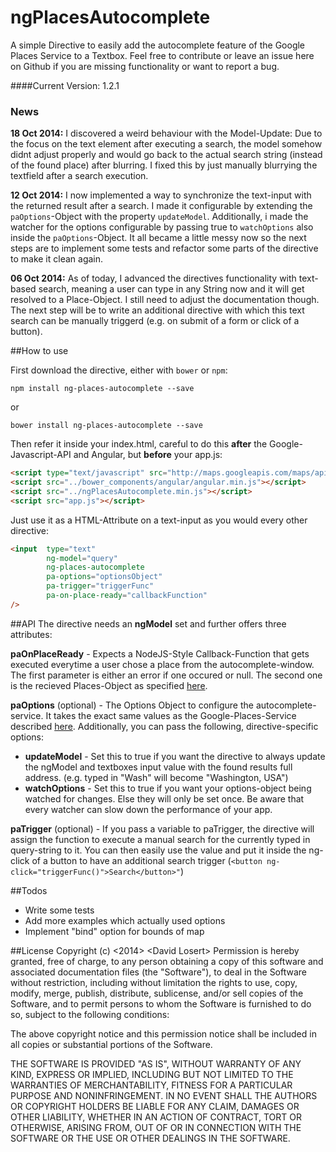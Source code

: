 ngPlacesAutocomplete
====================

A simple Directive to easily add the autocomplete feature of the Google Places Service to a Textbox. 
Feel free to contribute or leave an issue here on Github if you are missing functionality or want to report
a bug.

####Current Version: 1.2.1

### News
**18 Oct 2014:**
I discovered a weird behaviour with the Model-Update: Due to the focus on the text element after executing a search, the
model somehow didnt adjust properly and would go back to the actual search string (instead of the found place) after blurring.
I fixed this by just manually blurrying the textfield after a search execution. 

**12 Oct 2014:**
I now implemented a way to synchronize the text-input with the returned result after a search. I made it configurable
by extending the `paOptions`-Object with the property `updateModel`. Additionally, i made the watcher for the options
configurable by passing true to `watchOptions` also inside the `paOptions`-Object. It all became a little messy now so
the next steps are to implement some tests and refactor some parts of the directive to make it clean again.


**06 Oct 2014:**
As of today, I advanced the directives functionality with text-based search, meaning a user can type in any String now
and it will get resolved to a Place-Object. I still need to adjust the documentation though. The next step will be to
write an additional directive with which this text search can be manually triggerd (e.g. on submit of a form or click 
of a button). 

##How to use

First download the directive, either with `bower` or `npm`:

    npm install ng-places-autocomplete --save

or 

    bower install ng-places-autocomplete --save

Then refer it inside your index.html, careful to do this **after** the Google-Javascript-API and Angular, but **before** your 
app.js:

```HTML
<script type="text/javascript" src="http://maps.googleapis.com/maps/api/js?libraries=places&sensor=false"></script>
<script src="../bower_components/angular/angular.min.js"></script>
<script src="../ngPlacesAutocomplete.min.js"></script>
<script src="app.js"></script>
```

Just use it as a HTML-Attribute on a text-input as you would every other directive:

```HTML
<input  type="text" 
        ng-model="query"
        ng-places-autocomplete 
        pa-options="optionsObject" 
        pa-trigger="triggerFunc"
        pa-on-place-ready="callbackFunction"
/> 
```

##API
The directive needs an **ngModel** set and further offers three attributes:

**paOnPlaceReady** - Expects a NodeJS-Style Callback-Function that gets executed everytime a user chose a place from the autocomplete-window. The first parameter is either
an error if one occured or null. The second one is the recieved Places-Object as specified [here](https://developers.google.com/maps/documentation/javascript/reference?hl=FR#PlaceResult).

**paOptions** (optional) - The Options Object to configure the autocomplete-service. It takes the exact same values as
the Google-Places-Service described [here](https://developers.google.com/maps/documentation/javascript/reference#AutocompleteOptions). 
Additionally, you can pass the following, directive-specific options:

* **updateModel** - Set this to true if you want the directive to always update the ngModel and textboxes input value with the found results full address. (e.g. typed in "Wash" will become "Washington, USA")
* **watchOptions** - Set this to true if you want your options-object being watched for changes. Else they will only be set once. Be aware that every watcher can slow down the performance of your app.

**paTrigger** (optional) - If you pass a variable to paTrigger, the directive will assign the function to execute a manual search for the currently
typed in query-string to it. You can then easily use the value and put it inside the ng-click of a button to have an additional search trigger (`<button ng-click="triggerFunc()">Search</button>"`)


##Todos
* Write some tests
* Add more examples which actually used options
* Implement "bind" option for bounds of map


##License
Copyright (c) \<2014\> \<David Losert\>
Permission is hereby granted, free of charge, to any person obtaining a copy of this software and associated documentation files (the "Software"), to deal in the Software without restriction, including without limitation the rights to use, copy, modify, merge, publish, distribute, sublicense, and/or sell copies of the Software, and to permit persons to whom the Software is furnished to do so, subject to the following conditions:

The above copyright notice and this permission notice shall be included in all copies or substantial portions of the Software.

THE SOFTWARE IS PROVIDED "AS IS", WITHOUT WARRANTY OF ANY KIND, EXPRESS OR IMPLIED, INCLUDING BUT NOT LIMITED TO THE WARRANTIES OF MERCHANTABILITY, FITNESS FOR A PARTICULAR PURPOSE AND NONINFRINGEMENT. IN NO EVENT SHALL THE AUTHORS OR COPYRIGHT HOLDERS BE LIABLE FOR ANY CLAIM, DAMAGES OR OTHER LIABILITY, WHETHER IN AN ACTION OF CONTRACT, TORT OR OTHERWISE, ARISING FROM, OUT OF OR IN CONNECTION WITH THE SOFTWARE OR THE USE OR OTHER DEALINGS IN THE SOFTWARE.
